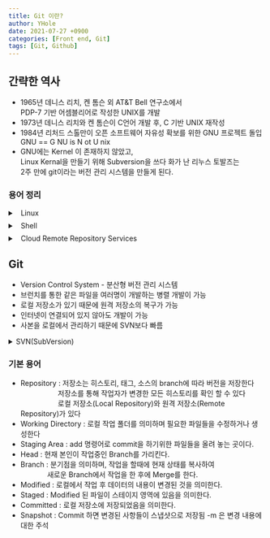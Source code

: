 ```yaml
---
title: Git 이란?
author: YHole
date: 2021-07-27 +0900
categories: [Front end, Git]
tags: [Git, Github]
---
```


## 간략한 역사

- 1965년 데니스 리치, 켄 톰슨 외 AT&T Bell 연구소에서  
  PDP-7 기반 어셈블리어로 작성한 UNIX를 개발
- 1973년 데니스 리치와 켄 톰슨이 C언어 개발 후, C 기반 UNIX 재작성
- 1984년 리처드 스톨만이 오픈 소프트웨어 자유성 확보를 위한 GNU 프로젝트 돌입  
  GNU == G NU is N ot U nix
- GNU에는 Kernel 이 존재하지 않았고,  
  Linux Kernal을 만들기 위해 Subversion을 쓰다 화가 난 리누스 토발즈는  
  2주 만에 git이라는 버전 관리 시스템을 만들게 된다.

### 용어 정리

<details style='margin-bottom:8px;'>
  <summary>
    Linux
  </summary>
  <ul style='list-style:none;padding-left:28px;'>
    <li>리누스 토발즈가 작성한 커널</li>
    <li>GNU 프로젝트의 라이브러리와 도구가 포함된 운영체제</li>
    <li>PC와 모바일, 서버, 임베디드 시스템 등 다양한 분야에서 활용</li>
    <li>다양한 배포판이 존재 Redhat, Debian, Ubuntu, Android</li>
  </ul>
</details>

<details style='margin-bottom:8px;'>
  <summary>
    Shell
  </summary>
  <ul style='list-style:none;padding-left:28px;'>
    <li>운영체제의 커널과 사용자를 이어주는 소프트웨어 (유닉스 쉘)</li>
    <li>sh(Bourne Shell) : AT&T Bell 연구소의 Steve Bourne이 작성</li>
    <li>csh : 버클리의 Bill Joy가 작성</li>
    <li>bash(Bourne Again Shell) : Brian Fox가 작성</li>
    <li><strong>zsh</strong> : Paul Falstad가 작성</li>
    <p>ㅤㅤ→  sh 확장형, 현재 가장 완벽한 쉘</p>
  </ul>
</details>

<details style='margin-bottom:8px;'>
  <summary>
    Cloud Remote Repository Services
  </summary>
  <ul style='list-style:none;padding-left:28px;'>
    <li>Github : 비영리에서 Microsoft에 인수, 가장 유명한 서비스</li>
    <li>Bitbucket : Atlassian이 서비스</li>
    <li>ㅤㅤㅤㅤ→ jira, confluence, trello 등의 부가 도구와 유기적 작업</li>
    <li>GitLab : GitLab이 서비스. 사설 서버 구성이 가능</li>
  </ul>
</details>

## Git

- Version Control System - 분산형 버전 관리 시스템
- 브런치를 통한 같은 파일을 여러명이 개발하는 병렬 개발이 가능
- 로컬 저장소가 있기 때문에 원격 저장소의 복구가 가능
- 인터넷이 연결되어 있지 않아도 개발이 가능
- 사본을 로컬에서 관리하기 때문에 SVN보다 빠름
<details style='margin-bottom:8px;'>
  <summary>
  SVN(SubVersion) 
  </summary>
  <ul style='list-style:none;padding-left:28px;'>
    <li>중앙 서버에 소스 코드와 히스토리를 저장</li>
    <li>서버에 장애가 생기면 모두의 작업이 중단</li>
    <li>클라이언트 - 서버  와 같은 모델</li>
  </ul>
</details>

### 기본 용어

- Repository : 저장소는 히스토리, 태그, 소스의 branch에 따라 버전을 저장한다  
                     저장소를 통해 작업자가 변경한 모든 히스토리를 확인 할 수 있다  
                     로컬 저장소(Local Repository)와 원격 저장소(Remote Repository)가 있다  
- Working Directory : 로컬 작업 폴더를 의미하며 필요한 파일들을 수정하거나 생성한다
- Staging Area : add 명령어로 commit을 하기위한 파일들을 올려 놓는 곳이다.
- Head : 현재 본인이 작업중인 Branch를 가리킨다.
- Branch : 분기점을 의미하며, 작업을 할때에 현재 상태를 복사하여  
               새로운 Branch에서 작업을 한 후에 Merge를 한다.
- Modified : 로컬에서 작업 후 데이터의 내용이 변경된 것을 의미한다.
- Staged : Modified 된 파일이 스테이지 영역에 있음을 의미한다.
- Committed : 로컬 저장소에 저장되었음을 의미한다.
- Snapshot : Commit 하면 변경된 사항들이 스냅샷으로 저장됨 -m 은 변경 내용에 대한 주석
